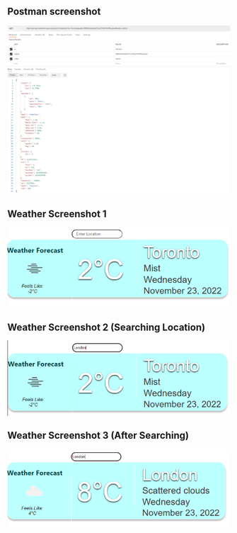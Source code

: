 ## Postman screenshot
![Alt text](./Screenshots/postman_screenshot.PNG?raw=true "Postman Screenshot")

## Weather Screenshot 1
![Alt text](./Screenshots/weather_screenshot_1.PNG?raw=true "WeatherScreenshot 1")

## Weather Screenshot 2 (Searching Location)
![Alt text](./Screenshots/weather_screenshot_2.PNG?raw=true "WeatherScreenshot 2 (Searching Location)")

## Weather Screenshot 3 (After Searching)
![Alt text](./Screenshots/weather_screenshot_3_after_search.PNG?raw=true "WeatherScreenshot 3 (After Searching)")